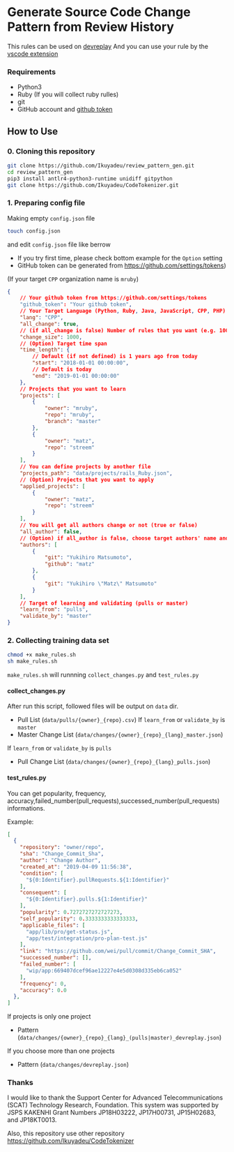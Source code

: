 # Generate Source Code Change Pattern from Review History

This rules can be used on [devreplay](https://www.npmjs.com/package/devreplay)
And you can use your rule by the [vscode extension](https://marketplace.visualstudio.com/items?itemName=Ikuyadeu.devreplay)

### Requirements

* Python3
* Ruby (If you will collect ruby rulles)
* git
* GitHub account and [github token](https://github.com/settings/tokens)

## How to Use

### 0. Cloning this repository

```sh
git clone https://github.com/Ikuyadeu/review_pattern_gen.git
cd review_pattern_gen
pip3 install antlr4-python3-runtime unidiff gitpython
git clone https://github.com/Ikuyadeu/CodeTokenizer.git
```

### 1. Preparing config file

Making empty `config.json` file

```sh
touch config.json
```

and edit `config.json` file like berrow

* If you try first time, please check bottom example for the `Option` setting
* GitHub token can be generated from https://github.com/settings/tokens)

(If your target `CPP` organization name is `mruby`)
```json
{
    // Your github token from https://github.com/settings/tokens
    "github_token": "Your github token",
    // Your Target Language (Python, Ruby, Java, JavaScript, CPP, PHP)
    "lang": "CPP",
    "all_change": true,
    // (if all_change is false) Number of rules that you want (e.g. 100)
    "change_size": 1000,
    // (Option) Target time span
    "time_length": {
        // Default (if not defined) is 1 years ago from today
        "start": "2018-01-01 00:00:00",
        // Default is today
        "end": "2019-01-01 00:00:00"
    },
    // Projects that you want to learn
    "projects": [
        {
            "owner": "mruby",
            "repo": "mruby",
            "branch": "master"
        },
        {
            "owner": "matz",
            "repo": "streem"
        }
    ],
    // You can define projects by another file
    "projects_path": "data/projects/rails_Ruby.json",
    // (Option) Projects that you want to apply
    "applied_projects": [
        {
            "owner": "matz",
            "repo": "streem"
        }
    ],
    // You will get all authors change or not (true or false)
    "all_author": false,
    // (Option) if all_author is false, choose target authors' name and github id
    "authors": [
        {
            "git": "Yukihiro Matsumoto",
            "github": "matz"
        },
        {
            "git": "Yukihiro \"Matz\" Matsumoto"
        }
    ],
    // Target of learning and validating (pulls or master)
    "learn_from": "pulls",
    "validate_by": "master"
}
```

### 2. Collecting training data set

```sh
chmod +x make_rules.sh
sh make_rules.sh
```

`make_rules.sh` will runnning `collect_changes.py` and `test_rules.py`

#### collect_changes.py

After run this script, followed files will be output on `data` dir.

* Pull List (`data/pulls/{owner}_{repo}.csv`)
If `learn_from` or `validate_by` is `master`
* Master Change List (`data/changes/{owner}_{repo}_{lang}_master.json`)

If `learn_from` or `validate_by` is `pulls`
* Pull Change List (`data/changes/{owner}_{repo}_{lang}_pulls.json`)


#### test_rules.py

You can get popularity, frequency, accuracy,failed_number(pull_requests),successed_number(pull_requests) informations.

Example:

```json
[  
  {
    "repository": "owner/repo",
    "sha": "Change_Commit_Sha",
    "author": "Change Author",
    "created_at": "2019-04-09 11:56:38",
    "condition": [
      "${0:Identifier}.pullRequests.${1:Identifier}"
    ],
    "consequent": [
      "${0:Identifier}.pulls.${1:Identifier}"
    ],
    "popularity": 0.7272727272727273,
    "self_popularity": 0.3333333333333333,
    "applicable_files": [
      "app/lib/pro/get-status.js",
      "app/test/integration/pro-plan-test.js"
    ],
    "link": "https://github.com/wei/pull/commit/Change_Commit_SHA",
    "successed_number": [],
    "failed_number": [
      "wip/app:669407dcef96ae12227e4e5d0308d335eb6ca052"
    ],
    "frequency": 0,
    "accuracy": 0.0
  },
]
```
If projects is only one project

* Pattern (`data/changes/{owner}_{repo}_{lang}_(pulls|master)_devreplay.json`)

If you choose more than one projects

* Pattern (`data/changes/devreplay.json`)

### Thanks

I would like to thank the Support Center for Advanced Telecommunications (SCAT) Technology Research, Foundation. This system was supported by JSPS KAKENHI Grant Numbers JP18H03222, JP17H00731, JP15H02683, and JP18KT0013.

Also, this repository use other repository
https://github.com/Ikuyadeu/CodeTokenizer
